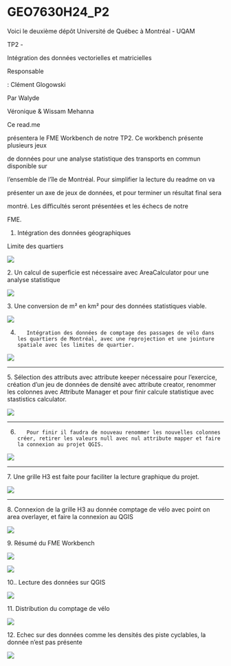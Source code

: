 # GEO7630H24_P2
Voici le deuxième dépôt 
Université de Québec à Montréal - UQAM 
 
TP2 -
 
Intégration des données vectorielles et matricielles 
 
Responsable
 
: Clément Glogowski 
 
Par Walyde
 
Véronique & Wissam Mehanna 
 
 
 
 
 
Ce read.me
 
présentera le FME Workbench de notre TP2. Ce workbench présente plusieurs jeux
 
de données pour une analyse statistique des transports en commun disponible sur
 
l’ensemble de l’île de Montréal. Pour simplifier la lecture du readme on va
 
présenter un axe de jeux de données, et pour terminer un résultat final sera
 
montré. Les difficultés seront présentées et les échecs de notre
 
FME.   
 
 
 
1.    Intégration des données géographiques 
 
Limite des quartiers 
 
![](https://lh7-us.googleusercontent.com/YXDLrkAphB5uCvFKCHmUt03MMpNZfVckEAcQjxNGzYoEDy_m8biH9_oFsvxIpXi55JWVu3hVIDswlZurlleUkwVpSSR09EqyPraCDuLhaHh3DDhT9TXJudUbYkaH3cmnrBACwKs-HaPjvVQb70l7WAo)
 
2\. Un calcul de superficie est nécessaire avec AreaCalculator pour une analyse statistique
 
![](https://lh7-us.googleusercontent.com/2yM6vbma5d_so5BpUEaVhfL-9BEVZ1AxUh1_Doe0rfuBDbokeYFTJGuFCaxVfJ0Oqt7cwZp_MyFxe_IJeA3ErwvkODW19Ph35ZW3y0z5o2-3dRvU55Zf-15mkg3xx1LeW4FGICZHYO2kZ7t-1v6FOPw)
 
3\. Une conversion de m² en km² pour des données statistiques viable. 
 
![](https://lh7-us.googleusercontent.com/WUdclhm7S-RkC8I4l-ykrNCYZfL39vV_9RKCeHc-9Q0HHFnTRsZOQ3CiHkZEoy5fB3jKiKxGvFgt9vj1Eiq885atNounE7VQCP-jGJMxjj0xQOOK1QNhjNnyNdpO9tyjz5vXwSYm0HjIKtDdjgcm9mE)
 
4.        Intégration des données de comptage des passages de vélo dans les quartiers de Montréal, avec une reprojection et une jointure spatiale avec les limites de quartier.
 
![](https://lh7-us.googleusercontent.com/dprNxpXjq780zVX0jCoBUyprgoKc6G6wd-9oPJAKDssu5ZFA8fY6VmGD8i7WsahawzyY_wD8bb5u4_JyyABuBjei_z6o8BZB7SfgGeVucP2yFMp502uhfkas-whZ2K724IcyeC_w7h37-NvR8msa0H8)
 
****
 
5\. Sélection des attributs avec attribute keeper nécessaire pour l’exercice, création d’un jeu de données de densité avec attribute creator, renommer les colonnes avec Attribute Manager et pour finir calcule statistique avec stastistics calculator.
 
![](https://lh7-us.googleusercontent.com/4ix5BUAfUdUTmelrUKiuDRVded0YG9FFoXiwt5jRk-yX_lFckF6IcwvNoZLx5KG4eHTuQsiX2es4NhF_2O9WAunDa0NwlJck6kXXGKzb6oAz3BiiH7w9kj9GDGgxxCnfRv65rA3mFMFKws8VjUznl70)
 
****
 
6.        Pour finir il faudra de nouveau renommer les nouvelles colonnes créer, retirer les valeurs null avec nul attribute mapper et faire la connexion au projet QGIS.
 
![](https://lh7-us.googleusercontent.com/DVczP8C12ANNEo1qf3vDgv8WHqv8r4CU1CHr-pRABQZbnPbT-cXxvb1XBOevVPHoHSvgpUeOjMc4_lA2PjKfk_5a4HGwXVgnQAUAou72o1OpjoSsh-B9Gl0cZPvwhldcQMYm9MaJJWYZGcRChhxWRmY)
 
****
 
7\.               Une grille H3 est faite pour faciliter la lecture graphique du projet. 
 
![](https://lh7-us.googleusercontent.com/VtNohv7hxsEmdiWavsfV0hkKDj-UvaRItDEmavHVRUt_tMfDSacmkCXjp0gSuEGVUX3oGh7HcfAlIUSpBOtLSc08kZpCQe3t6aljmXSoNqdAkiXvqohc59WvN8mYYTDMbiI3z_9gjXOd3Vhehe049ck)
 
****
 
8\.     Connexion de la grille H3 au donnée comptage de vélo avec point on area overlayer, et faire la connexion au QGIS
 
![](https://lh7-us.googleusercontent.com/rulz_tL4Ed2GteBuhU4glefCX1IemNGSjdOj5ZQkpS6XrQhsn5nakAc0Zl_qFYpiTMbJpV70MF1Iswu-LetJ1win3qwB_1HM3icYNTLkCLlepaO2rT9tIzi-XPnhr6TVSWStVfb1_bXfvei38cbVjN8)
 
9\.     Résumé du FME Workbench 
 
![](https://lh7-us.googleusercontent.com/C5g7HigLE-HHXy2qcEsCtvsqtkRnqxTFU7qHDhU-6uA-rvxM2RBbkEiy3xIzZXvflrZfsPa7fwsKlT-3_dtYaYUkTfP2NjTSD04CTOuWe5N-4hZ0Yyp6OHX_vm2ievCIX8Ogs4TvvvnTfU9rbKuh-Qk)
 
![](https://lh7-us.googleusercontent.com/ggnfzrSxZocIcBtHDGbRm0jKpOJolxZxCeu76-4cqu3RSbMzvZ1vnww4JwaQfrsntKUy7d_tqubWZGFqt8P40oqW_UWsOGgL0MCQJ24O0hTo46UuCoB-tHxTwF2jf_1-y_q9mmKijq1IT3xYWqdMQOE)
 
10..     Lecture des données sur QGIS 
 
![](https://lh7-us.googleusercontent.com/V3GXiMY_JQS8Z_qqFJWOUJUCTmrwdDturzO8ZWPlIUfFt4eGQuB7mQBCn_3pW0pR54dmIhu8mzgFwVfcIB1_DFD0Sf-AMhEE6nM0Sms_xgMIqQ_W6r6JFWqdXWK9_eXmj4HehLvLFOr1aXBPlzidrIs)
 
11\. Distribution du comptage de vélo
 
![](https://lh7-us.googleusercontent.com/_YcmmzNQvHw9r_xgxzk6QPJfS0ZaXpb_jUKGJP8iZZGpuJHnQvkDUHp9Rw1TNtwLuPLptGRAWTn1HnEB4DpvAf2w-7XqXPdPEgkSVH3YuwAxU9oi5RY357KM8V679DP4mTMTouyozIry_2dJfh4z5Mo)
 
12\.     Echec sur des données comme les densités des piste cyclables, la donnée n’est pas présente 
 
![](https://lh7-us.googleusercontent.com/iG2yiWOgiAtv0VVbSEmgV9Y4p0p2gcFjLueoKZ6qxw4x-j-ib6GHhU9JhvrTXv0agESB-hoSt8vuprVjMZ3q_37vpL_aDjXuorRNdWdPY5ZA6_W1W5ccYnuL61mWUJ-4xf6Tk4PjfQ8LTVRwnTaGKTM)
